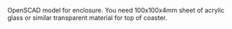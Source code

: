 
OpenSCAD model for enclosure. You need 100x100x4mm sheet of acrylic glass or similar transparent material for top of coaster.
